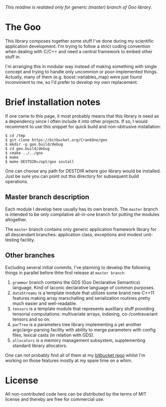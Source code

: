 *This readme is realated only for generic (master) branch of Goo library.*

# The Goo

This library composes together some stuff I've done during my
scientific application development. I'm trying to follow a strict
coding convention when dealing with C/C++ and need a central
framework to embed other stuff in.

I'm arranging this in modular way instead of making something with
single concept and trying to handle only uncommon or
poor-implemented things. Actually, many of them (e.g.
boost::variables\_map) were just found inconvinient to me, so I'd
prefer to develop my own replacement.

# <a name="quick-install"></a> Brief installation notes

If one came to this page, it most probably means that this library is need
as a dependency since I often include it into other projects. If so, I would
recomment to use this snippet for quick build and non-obtrusive installation:

    $ cd /tmp
    $ git clone https://bitbucket.org/CrankOne/goo
    $ mkdir -p goo.build/debug
    $ cd goo.build/debug
    $ cmake ../../goo
    $ make
    $ make DESTDIR=/opt/goo install

One can choose any path for DESTDIR where goo library would be installed. Just
be sure you can point out this directory for subsequent build operations.

## Master branch description

Each module I develop here usually has its own branch. The `master`
branch is intended to be only compilative all-in-one branch for putting
the modules altogether.

The `master` branch contains only generic application framework library for
all descendant branches: application class, exceptions and modest unit-testing
facility.

## Other branches

Excluding several initial commits, I've planning to develop the
following things in parallel before thhe first release at
`master branch`:

   1. `grammar` branch contains the GDS (Goo Declarative Semantics)
      language. Kind of laconic declarative language of common purposes.
   2. `dataStreams` is a template module that utilizes some brand new
      C++11 features making array marschalling and serialization routines
      pretty much easier and well-readable.
   3. `tensors` is a template module that represents auxilliary stuff
      providing tensorial computations: multivariate arrays, indexing,
      co-/contravariant tensors and so on.
   4. `parTree` is a parameters tree library implementing a yet another
      argc/argv-parsing facility with ability to merge parameters with config
      files, lexical casts (in relation with GDS).
   5. `allocators` is a memory management subsystem, supplementing standard
      library allocators.

One can not probably find all of them at my [bitbucket repo](https://bitbucket.org/CrankOne/goo/)
whilst I'm working on those features mostly at my spare time on a whim.

# License

All non-contributed code here can be distributed by the terms of MIT
license and thereby are free for commercial use.


